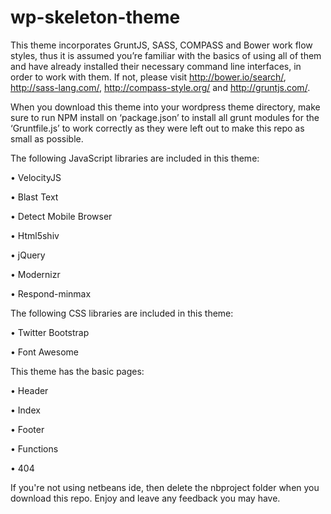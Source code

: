wp-skeleton-theme
=================

This theme incorporates GruntJS, SASS, COMPASS and Bower work flow styles, thus it is assumed you’re familiar with the basics of using all of them and have already installed their necessary command line interfaces, in order to work with them. If not, please visit http://bower.io/search/, http://sass-lang.com/, http://compass-style.org/ and http://gruntjs.com/.

When you download this theme into your wordpress theme directory, make sure to run NPM install on ‘package.json’ to install all grunt modules for the ‘Gruntfile.js’ to work correctly as they were left out to make this repo as small as possible. 

 The following JavaScript libraries are included in this theme:
 
  •	VelocityJS
  
  •	Blast Text
  
  •	Detect Mobile Browser
  
  •	Html5shiv
  
  •	jQuery
  
  •	Modernizr 
  
  •	Respond-minmax



The following CSS libraries are included in this theme:

  •	Twitter Bootstrap
  
  •	Font Awesome



This theme has the basic pages:

  •	Header
  
  •	Index
  
  •	Footer
  
  •	Functions
  
  •	404


If you're not using netbeans ide, then delete the nbproject folder when you download this repo. Enjoy and leave any feedback you may have.
